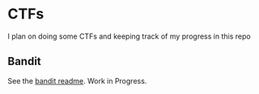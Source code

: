 # CTFs
I plan on doing some CTFs and keeping track of my progress in this repo

## Bandit
See the [bandit readme](./bandit/README.md). Work in Progress.